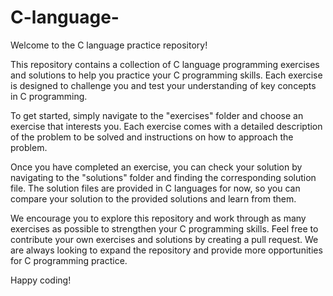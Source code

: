 # C-language-
Welcome to the C language practice repository!

This repository contains a collection of C language programming exercises and solutions to help you practice your C programming skills. Each exercise is designed to challenge you and test your understanding of key concepts in C programming.

To get started, simply navigate to the "exercises" folder and choose an exercise that interests you. Each exercise comes with a detailed description of the problem to be solved and instructions on how to approach the problem.

Once you have completed an exercise, you can check your solution by navigating to the "solutions" folder and finding the corresponding solution file. The solution files are provided in C languages for now, so you can compare your solution to the provided solutions and learn from them.

We encourage you to explore this repository and work through as many exercises as possible to strengthen your C programming skills. Feel free to contribute your own exercises and solutions by creating a pull request. We are always looking to expand the repository and provide more opportunities for C programming practice.

Happy coding!

